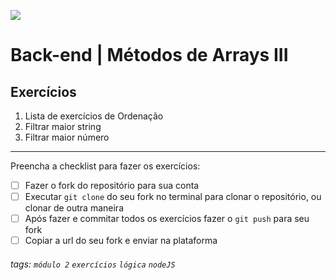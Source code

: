 ![](https://i.imgur.com/xG74tOh.png)

# Back-end | Métodos de Arrays III

## Exercícios

1. Lista de exercícios de Ordenação
2. Filtrar maior string
3. Filtrar maior número

---

Preencha a checklist para fazer os exercícios:

-   [ ] Fazer o fork do repositório para sua conta
-   [ ] Executar `git clone` do seu fork no terminal para clonar o repositório, ou clonar de outra maneira
-   [ ] Após fazer e commitar todos os exercícios fazer o `git push` para seu fork
-   [ ] Copiar a url do seu fork e enviar na plataforma

###### tags: `módulo 2` `exercícios` `lógica` `nodeJS`
